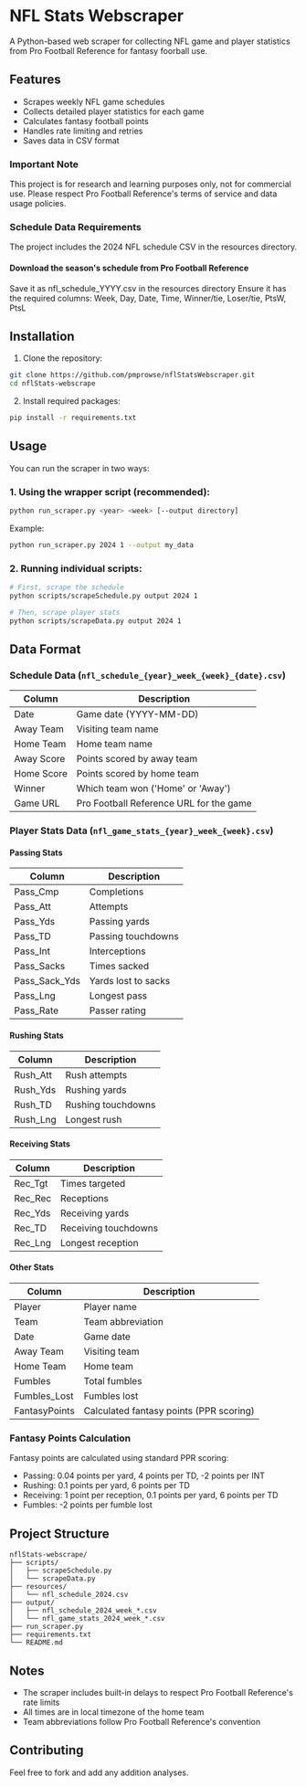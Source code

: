 # NFL Stats Webscraper

A Python-based web scraper for collecting NFL game and player statistics from Pro Football Reference for fantasy foorball use.

## Features

- Scrapes weekly NFL game schedules
- Collects detailed player statistics for each game
- Calculates fantasy football points
- Handles rate limiting and retries
- Saves data in CSV format

### Important Note
This project is for research and learning purposes only, not for commercial use. Please respect Pro Football Reference's terms of service and data usage policies.

### Schedule Data Requirements
The project includes the 2024 NFL schedule CSV in the resources directory.

#### Download the season's schedule from Pro Football Reference
Save it as nfl_schedule_YYYY.csv in the resources directory
Ensure it has the required columns: Week, Day, Date, Time, Winner/tie, Loser/tie, PtsW, PtsL

## Installation

1. Clone the repository:

```bash
git clone https://github.com/pmprowse/nflStatsWebscraper.git
cd nflStats-webscrape
```

2. Install required packages:

```bash
pip install -r requirements.txt
```

## Usage

You can run the scraper in two ways:

### 1. Using the wrapper script (recommended):

```bash
python run_scraper.py <year> <week> [--output directory]
```

Example:

```bash
python run_scraper.py 2024 1 --output my_data
```

### 2. Running individual scripts:

```bash
# First, scrape the schedule
python scripts/scrapeSchedule.py output 2024 1

# Then, scrape player stats
python scripts/scrapeData.py output 2024 1
```

## Data Format

### Schedule Data (`nfl_schedule_{year}_week_{week}_{date}.csv`)

| Column     | Description                             |
| ---------- | --------------------------------------- |
| Date       | Game date (YYYY-MM-DD)                  |
| Away Team  | Visiting team name                      |
| Home Team  | Home team name                          |
| Away Score | Points scored by away team              |
| Home Score | Points scored by home team              |
| Winner     | Which team won ('Home' or 'Away')       |
| Game URL   | Pro Football Reference URL for the game |

### Player Stats Data (`nfl_game_stats_{year}_week_{week}.csv`)

#### Passing Stats

| Column        | Description         |
| ------------- | ------------------- |
| Pass_Cmp      | Completions         |
| Pass_Att      | Attempts            |
| Pass_Yds      | Passing yards       |
| Pass_TD       | Passing touchdowns  |
| Pass_Int      | Interceptions       |
| Pass_Sacks    | Times sacked        |
| Pass_Sack_Yds | Yards lost to sacks |
| Pass_Lng      | Longest pass        |
| Pass_Rate     | Passer rating       |

#### Rushing Stats

| Column   | Description        |
| -------- | ------------------ |
| Rush_Att | Rush attempts      |
| Rush_Yds | Rushing yards      |
| Rush_TD  | Rushing touchdowns |
| Rush_Lng | Longest rush       |

#### Receiving Stats

| Column  | Description          |
| ------- | -------------------- |
| Rec_Tgt | Times targeted       |
| Rec_Rec | Receptions           |
| Rec_Yds | Receiving yards      |
| Rec_TD  | Receiving touchdowns |
| Rec_Lng | Longest reception    |

#### Other Stats

| Column        | Description                             |
| ------------- | --------------------------------------- |
| Player        | Player name                             |
| Team          | Team abbreviation                       |
| Date          | Game date                               |
| Away Team     | Visiting team                           |
| Home Team     | Home team                               |
| Fumbles       | Total fumbles                           |
| Fumbles_Lost  | Fumbles lost                            |
| FantasyPoints | Calculated fantasy points (PPR scoring) |

### Fantasy Points Calculation

Fantasy points are calculated using standard PPR scoring:

- Passing: 0.04 points per yard, 4 points per TD, -2 points per INT
- Rushing: 0.1 points per yard, 6 points per TD
- Receiving: 1 point per reception, 0.1 points per yard, 6 points per TD
- Fumbles: -2 points per fumble lost

## Project Structure

```
nflStats-webscrape/
├── scripts/
│   ├── scrapeSchedule.py
│   └── scrapeData.py
├── resources/
│   └── nfl_schedule_2024.csv
├── output/
│   ├── nfl_schedule_2024_week_*.csv
│   └── nfl_game_stats_2024_week_*.csv
├── run_scraper.py
├── requirements.txt
└── README.md
```

## Notes

- The scraper includes built-in delays to respect Pro Football Reference's rate limits
- All times are in local timezone of the home team
- Team abbreviations follow Pro Football Reference's convention


## Contributing

Feel free to fork and add any addition analyses. 

